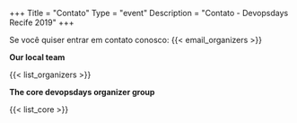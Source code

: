 +++
Title = "Contato"
Type = "event"
Description = "Contato - Devopsdays Recife 2019"
+++

Se você quiser entrar em contato conosco: {{< email_organizers >}}


**Our local team**

{{< list_organizers >}}

**The core devopsdays organizer group**

{{< list_core >}}
